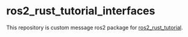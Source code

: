 # ros2_rust_tutorial_interfaces

This repository is custom message ros2 package for [ros2_rust_tutorial](https://github.com/IkuoShige/ros2_rust_tutorial).
